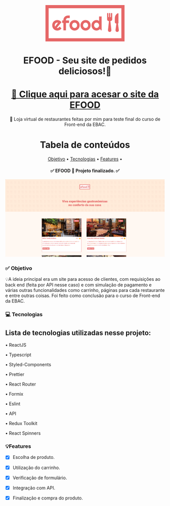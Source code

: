 <div align="center">
  
![Logo EFOOD](./src/assets/images/logo.svg)

<h1 align="center">EFOOD - Seu site de pedidos deliciosos!🍴</h1>

<h1 align="center">
    <a href="https://efood-comidas.vercel.app">🔗 Clique aqui para acesar o  site da EFOOD</a>
</h1>

<p align="center">🚀 Loja virtual de restaurantes feitas por mim para teste final do curso de Front-end da EBAC.</p>

Tabela de conteúdos
=================
<p align="center">
 <a href="#-objetivo">Objetivo</a> •
 <a href="#-tecnologias">Tecnologias</a> • 
 <a href="#features">Features</a> • 
</p>

<h4 align="center"> 
	✅ EFOOD 🚀 Projeto finalizado.  ✅
</h4>
</div>

![Print da tela](./src/assets/images/foto-efood-site.png)

### ✅ Objetivo

<p>💡A ideia principal era um site para acesso de clientes, com requisições ao back end (feita por API nesse caso) e com simulação de pagamento e várias outras funcionalidades como carrinho, páginas para cada restaurante e entre outras coisas. Foi feito como conclusão para o curso de Front-end da EBAC.</p>

### 💻 Tecnologias

<h2>Lista de tecnologias utilizadas nesse projeto: </h2>
<p>• ReactJS</p>
<p>• Typescript</p>
<p>• Styled-Components</p>
<p>• Prettier</p>
<p>• React Router</p>
<p>• Formix</p>
<p>• Eslint</p>
<p>• API</p>
<p>• Redux Toolkit</p>
<p>• React Spinners</p>


### 💡Features

- [x] Escolha de produto.
- [x] Utilização do carrinho.
- [x] Verificação de formulário.
- [x] Integração com API.
- [x] Finalização e compra do produto.

